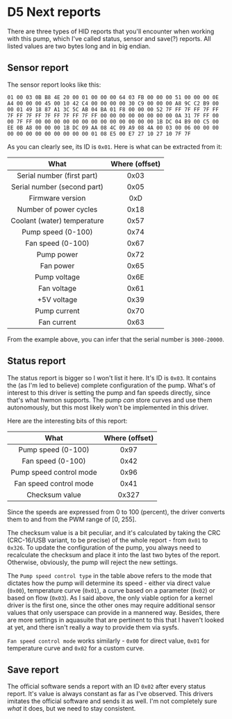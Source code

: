 # D5 Next reports

There are three types of HID reports that you'll encounter when working with this pump, which I've called status, sensor and save(?) reports. All listed values are two bytes long and in big endian.

## Sensor report

The sensor report looks like this:

```
01 00 03 0B B8 4E 20 00 01 00 00 00 64 03 FB 00 00 00 51 00 00 00 0E A4 00 00 00 45 00 10 42 C4 00 00 00 00 30 C9 00 00 00 A8 9C C2 B9 00 00 01 49 18 87 A1 3C 5C AB 04 BA 01 F8 00 00 00 52 7F FF 7F FF 7F FF 7F FF 7F FF 7F FF 7F FF 7F FF 00 00 00 00 00 00 00 00 0A 31 7F FF 00 00 7F FF 00 00 00 00 00 00 00 00 00 00 00 00 00 1B DC 04 B9 00 C5 00 EE 0B A8 00 00 00 1B DC 09 AA 08 4C 09 A9 08 4A 00 03 00 06 00 00 00 00 00 00 00 00 00 00 00 00 01 08 E5 00 E7 27 10 27 10 7F 7F
```

As you can clearly see, its ID is `0x01`. Here is what can be extracted from it:

|            What             | Where (offset) |
| :-------------------------: | :------------: |
| Serial number (first part)  |      0x03      |
| Serial number (second part) |      0x05      |
|      Firmware version       |      0xD       |
|   Number of power cycles    |      0x18      |
| Coolant (water) temperature |      0x57      |
|     Pump speed (0-100)      |      0x74      |
|      Fan speed (0-100)      |      0x67      |
|         Pump power          |      0x72      |
|          Fan power          |      0x65      |
|        Pump voltage         |      0x6E      |
|         Fan voltage         |      0x61      |
|         +5V voltage         |      0x39      |
|        Pump current         |      0x70      |
|         Fan current         |      0x63      |

From the example above, you can infer that the serial number is `3000-20000`.

## Status report

The status report is bigger so I won't list it here. It's ID is `0x03`. It contains the (as I'm led to believe) complete configuration of the pump. What's of interest to this driver is setting the pump and fan speeds directly, since that's what hwmon supports. The pump _can_ store curves and use them autonomously, but this most likely won't be implemented in this driver.

Here are the interesting bits of this report:

|          What           | Where (offset) |
| :---------------------: | :------------: |
|   Pump speed (0-100)    |      0x97      |
|    Fan speed (0-100)    |      0x42      |
| Pump speed control mode |      0x96      |
| Fan speed control mode  |      0x41      |
|     Checksum value      |     0x327      |

Since the speeds are expressed from 0 to 100 (percent), the driver converts them to and from the PWM range of [0, 255].

The checksum value is a bit peculiar, and it's calculated by taking the CRC (CRC-16/USB variant, to be precise) of the whole report - from `0x01` to `0x326`. To update the configuration of the pump, you always need to recalculate the checksum and place it into the last two bytes of the report. Otherwise, obviously, the pump will reject the new settings.

The `Pump speed control type` in the table above refers to the mode that dictates how the pump will determine its speed - either via direct value (`0x00`), temperature curve (`0x01`), a curve based on a parameter (`0x02`) or based on flow (`0x03`). As I said above, the only viable option for a kernel driver is the first one, since the other ones may require additional sensor values that only userspace can provide in a mannered way. Besides, there are more settings in aquasuite that are pertinent to this that I haven't looked at yet, and there isn't really a way to provide them via sysfs.

`Fan speed control mode` works similarly - `0x00` for direct value, `0x01` for temperature curve and `0x02` for a custom curve.

## Save report

The official software sends a report with an ID `0x02` after every status report. It's value is always constant as far as I've observed. This drivers imitates the official software and sends it as well. I'm not completely sure _what_ it does, but we need to stay consistent.

